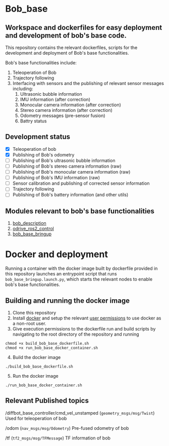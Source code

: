 # Bob_base

## Workspace and dockerfiles for easy deployment and development of bob's base code.

This repository contains the relevant dockerfiles, scripts for the development and deployment of Bob's base functionalities.

Bob's base functionalities include:

1. Teleoperation of Bob
2. Trajectory following
3. Interfacing with sensors and the publishing of relevant sensor messages including:
    1. Ultrasonic bubble information
    2. IMU information (after correction)
    3. Monocular camera information (after correction)
    4. Stereo camera information (after correction)
    5. Odometry messages (pre-sensor fusion)
    6. Battry status

## Development status

- [x] Teleoperation of bob
- [x] Publishing of Bob's odometry
- [ ] Publishing of Bob's ultrasonic bubble information
- [ ] Publishing of Bob's stereo camera information (raw)
- [ ] Publishing of Bob's monocular camera information (raw)
- [ ] Publishing of Bob's IMU information (raw)
- [ ] Sensor calibration and publishing of corrected sensor information
- [ ] Trajectory following 
- [ ] Publishing of Bob's battery information (and other utils)

## Modules relevant to bob's base functionalities

1. [bob_description](https://github.com/BoxOnBot/bob_description)
2. [odrive_ros2_control](https://github.com/BoxOnBot/odrive_ros2_control)
3. [bob_base_bringup](https://github.com/BoxOnBot/bob_base_bringup)

# Docker and deployment

Running a container with the docker image built by dockerfile provided in this repository launches an entrypoint script that runs `bob_base_bringup.launch.py`, which starts the relevant nodes to enable bob's base functionalities.

## Building and running the docker image

1. Clone this repository
2. Install [docker](https://www.docker.com/get-started/) and setup the relevant [user permissions](https://docs.docker.com/engine/install/linux-postinstall/) to use docker as a non-root user. 
3. Give execution permissions to the dockerfile run and build scripts by navigating to the root directory of the repository and running
```
chmod +x build_bob_base_dockerfile.sh
chmod +x run_bob_base_docker_container.sh
```
4. Build the docker image 
```
./build_bob_base_dockerfile.sh
```
5. Run the docker image
```
./run_bob_base_docker_container.sh
```

## Relevant Published topics

/diffbot_base_controller/cmd_vel_unstamped (`geometry_msgs/msg/Twist`)
    Used for teleoperation of bob

/odom (`nav_msgs/msg/Odometry`)
    Pre-fused odometry of bob

/tf (`tf2_msgs/msg/TFMessage`)
    TF information of bob


